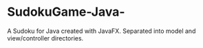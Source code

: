 # SudokuGame-Java-
A Sudoku for Java created with JavaFX.
Separated into model and view/controller directories.
